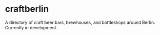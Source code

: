 # craftberlin
A directory of craft beer bars, brewhouses, and bottleshops around Berlin. 
Currently in development.

